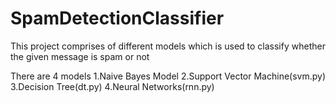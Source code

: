 # SpamDetectionClassifier
This project comprises of different models which is used to classify whether the given message is spam or not 

There are 4 models 
1.Naive Bayes Model
2.Support Vector Machine(svm.py)
3.Decision Tree(dt.py)
4.Neural Networks(rnn.py)


